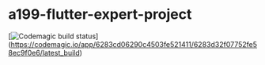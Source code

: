 # a199-flutter-expert-project

[![Codemagic build status](https://api.codemagic.io/apps/6283cd06290c4503fe521411/6283d32f07752fe58ec9f0e6/status_badge.svg)]
(https://codemagic.io/app/6283cd06290c4503fe521411/6283d32f07752fe58ec9f0e6/latest_build)


  
  
